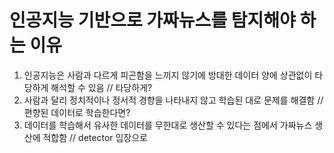 # 인공지능 기반으로 가짜뉴스를 탐지해야 하는 이유
   
1. 인공지능은 사람과 다르게 피곤함을 느끼지 않기에 방대한 데이터 양에 상관없이 타당하게 해석할 수 있음 // 타당하게?
2. 사람과 달리 정치적이나 정서적 경향을 나타내지 않고 학습된 대로 문제를 해결함 // 편향된 데이터로 학습한다면?
3. 데이터를 학습해서 유사한 데이터를 무한대로 생산할 수 있다는 점에서 가짜뉴스 생산에 적합함 // detector 입장으로

